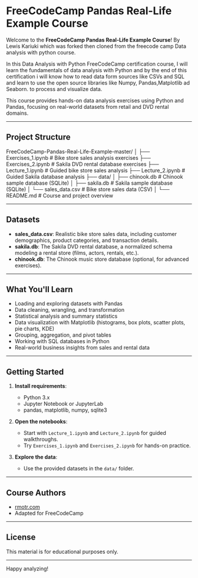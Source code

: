 # FreeCodeCamp Pandas Real-Life Example Course

Welcome to the **FreeCodeCamp Pandas Real-Life Example Course**!  By Lewis Kariuki which was forked then cloned from the freecode camp Data analysis with python course.

In this Data Analysis with Python FreeCodeCamp certification  course, I will learn the fundamentals of data analysis with Python and by the end of this certification i will know how to read data form sources like CSVs and SQL and learn to use the open source libraries like Numpy, Pandas,Matplotlib ad Seaborn. to process and visualize data.

This course provides hands-on data analysis exercises using Python and Pandas, focusing on real-world datasets from retail and DVD rental domains.

---

## Project Structure
FreeCodeCamp-Pandas-Real-Life-Example-master/ │ 
    ├── Exercises_1.ipynb # Bike store sales analysis exercises 
    ├── Exercises_2.ipynb # Sakila DVD rental database exercises 
    ├── Lecture_1.ipynb # Guided bike store sales analysis 
    ├── Lecture_2.ipynb # Guided Sakila database analysis 
    ├── data/ 
    │ 
    ├── chinook.db # Chinook sample database (SQLite) 
    │ 
    ├── sakila.db # Sakila sample database (SQLite) 
    │ 
    └── sales_data.csv # Bike store sales data (CSV) 
    │ 
    └── README.md # Course and project overview


---

## Datasets

- **sales_data.csv**: Realistic bike store sales data, including customer demographics, product categories, and transaction details.
- **sakila.db**: The Sakila DVD rental database, a normalized schema modeling a rental store (films, actors, rentals, etc.).
- **chinook.db**: The Chinook music store database (optional, for advanced exercises).

---

## What You'll Learn

- Loading and exploring datasets with Pandas
- Data cleaning, wrangling, and transformation
- Statistical analysis and summary statistics
- Data visualization with Matplotlib (histograms, box plots, scatter plots, pie charts, KDE)
- Grouping, aggregation, and pivot tables
- Working with SQL databases in Python
- Real-world business insights from sales and rental data

---

## Getting Started

1. **Install requirements**:  
   - Python 3.x  
   - Jupyter Notebook or JupyterLab  
   - pandas, matplotlib, numpy, sqlite3

2. **Open the notebooks**:  
   - Start with `Lecture_1.ipynb` and `Lecture_2.ipynb` for guided walkthroughs.
   - Try `Exercises_1.ipynb` and `Exercises_2.ipynb` for hands-on practice.

3. **Explore the data**:  
   - Use the provided datasets in the `data/` folder.

---

## Course Authors

- [rmotr.com](https://rmotr.com/data-science-python-course)
- Adapted for FreeCodeCamp

---

## License

This material is for educational purposes only.

---

Happy analyzing!